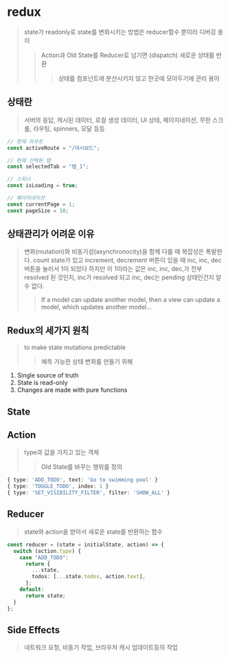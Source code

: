 # redux

> state가 readonly로 state를 변화시키는 방법은 reducer함수 뿐이라 디버깅 용이
>
> > Action과 Old State를 Reducer로 넘기면 (dispatch) 새로운 상태를 반환
> >
> > > 상태를 컴포넌트에 분산시키지 않고 한곳에 모아두기에 관리 용이

## 상태란

> 서버의 응답, 캐시된 데이터, 로컬 생성 데이터, UI 상태, 페이지네이션, 무한 스크롤, 라우팅, spinners, 모달 등등

```js
// 현재 라우트
const activeRoute = "/대시보드";

// 현재 선택된 탭
const selectedTab = "탭_1";

// 스피너
const isLoading = true;

// 페이지네이션
const currentPage = 1;
const pageSize = 10;
```

## 상태관리가 어려운 이유

> 변화(mutation)와 비동기성(asynchronocity)을 함께 다룰 때 복잡성은 폭발한다.
> count state가 있고 increment, decrement 버튼이 있을 때 inc, inc, dec 버튼을 눌러서 1이 되었다
> 하지만 이 1이라는 값은 inc, inc, dec,가 전부 resolved 된 것인지, inc가 resolved 되고 inc, dec는 pending 상태인건지 알 수 없다.
>
> > If a model can update another model, then a view can update a model, which updates another model...

## Redux의 세가지 원칙

> to make state mutations predictable
>
> > 예측 가능한 상태 변화를 만들기 위해

1. Single source of truth
2. State is read-only
3. Changes are made with pure functions

## State

## Action

> type과 값을 가지고 있는 객체
>
> > Old State를 바꾸는 행위를 정의

```ts
{ type: 'ADD_TODO', text: 'Go to swimming pool' }
{ type: 'TOGGLE_TODO', index: 1 }
{ type: 'SET_VISIBILITY_FILTER', filter: 'SHOW_ALL' }
```

## Reducer

> state와 action을 받아서 새로운 state를 반환하는 함수

```ts
const reducer = (state = initialState, action) => {
  switch (action.type) {
    case "ADD_TODO":
      return {
        ...state,
        todos: [...state.todos, action.text],
      };
    default:
      return state;
  }
};
```

## Side Effects

> 네트워크 요청, 비동기 작업, 브라우저 캐시 업데이트등의 작업
